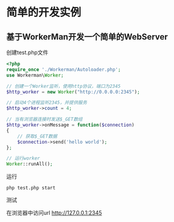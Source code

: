 # 简单的开发实例

## 基于WorkerMan开发一个简单的WebServer
创建test.php文件
```php
<?php
require_once './Workerman/Autoloader.php';
use Workerman\Worker;

// 创建一个Worker监听，使用http协议，端口为2345
$http_worker = new Worker("http://0.0.0.0:2345");

// 启动4个进程监听2345，并提供服务
$http_worker->count = 4;

// 当有浏览器连接时发送$_GET数组
$http_worker->onMessage = function($connection)
{
    // 获取$_GET数据
    $connection->send('hello world');
};

// 运行worker
Worker::runAll();
```

运行
```shell
php test.php start

```

测试


在浏览器中访问url http://127.0.0.1:2345
